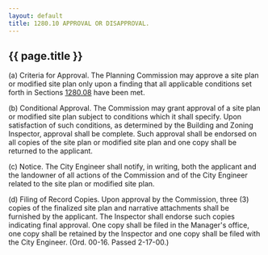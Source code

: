 ```yaml
---
layout: default 
title: 1280.10 APPROVAL OR DISAPPROVAL.
---
```


{{ page.title }}
----------------

​(a) Criteria for Approval. The Planning Commission may approve a site
plan or modified site plan only upon a finding that all applicable
conditions set forth in Sections [1280.08](554b6e3a.html) have been met.

​(b) Conditional Approval. The Commission may grant approval of a site
plan or modified site plan subject to conditions which it shall specify.
Upon satisfaction of such conditions, as determined by the Building and
Zoning Inspector, approval shall be complete. Such approval shall be
endorsed on all copies of the site plan or modified site plan and one
copy shall be returned to the applicant.

​(c) Notice. The City Engineer shall notify, in writing, both the
applicant and the landowner of all actions of the Commission and of the
City Engineer related to the site plan or modified site plan.

​(d) Filing of Record Copies. Upon approval by the Commission, three (3)
copies of the finalized site plan and narrative attachments shall be
furnished by the applicant. The Inspector shall endorse such copies
indicating final approval. One copy shall be filed in the Manager's
office, one copy shall be retained by the Inspector and one copy shall
be filed with the City Engineer. (Ord. 00-16. Passed 2-17-00.)
